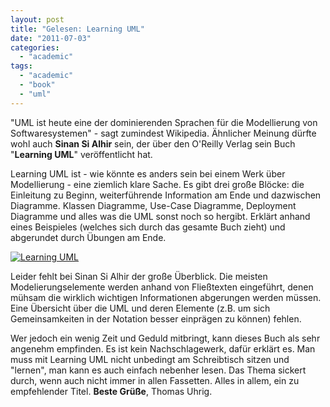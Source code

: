 ```yaml
---
layout: post
title: "Gelesen: Learning UML"
date: "2011-07-03"
categories: 
  - "academic"
tags: 
  - "academic"
  - "book"
  - "uml"
---
```


"UML ist heute eine der dominierenden Sprachen für die Modellierung von Softwaresystemen" - sagt zumindest Wikipedia. Ähnlicher Meinung dürfte wohl auch **Sinan Si Alhir** sein, der über den O'Reilly Verlag sein Buch "**Learning UML**" veröffentlicht hat.

Learning UML ist - wie könnte es anders sein bei einem Werk über Modellierung - eine ziemlich klare Sache. Es gibt drei große Blöcke: die Einleitung zu Beginn, weiterführende Information am Ende und dazwischen Diagramme. Klassen Diagramme, Use-Case Diagramme, Deployment Diagramme und alles was die UML sonst noch so hergibt. Erklärt anhand eines Beispieles (welches sich durch das gesamte Buch zieht) und abgerundet durch Übungen am Ende.

[![](images/Learning-UML-228x300.jpg "Learning UML")](http://tuhrig.de/wp-content/uploads/Learning-UML.jpg)

Leider fehlt bei Sinan Si Alhir der große Überblick. Die meisten Modelierungselemente werden anhand von Fließtexten eingeführt, denen mühsam die wirklich wichtigen Informationen abgerungen werden müssen. Eine Übersicht über die UML und deren Elemente (z.B. um sich Gemeinsamkeiten in der Notation besser einprägen zu können) fehlen.

Wer jedoch ein wenig Zeit und Geduld mitbringt, kann dieses Buch als sehr angenehm empfinden. Es ist kein Nachschlagewerk, dafür erklärt es. Man muss mit Learning UML nicht unbedingt am Schreibtisch sitzen und "lernen", man kann es auch einfach nebenher lesen. Das Thema sickert durch, wenn auch nicht immer in allen Fassetten. Alles in allem, ein zu empfehlender Titel. **Beste Grüße**, Thomas Uhrig.

